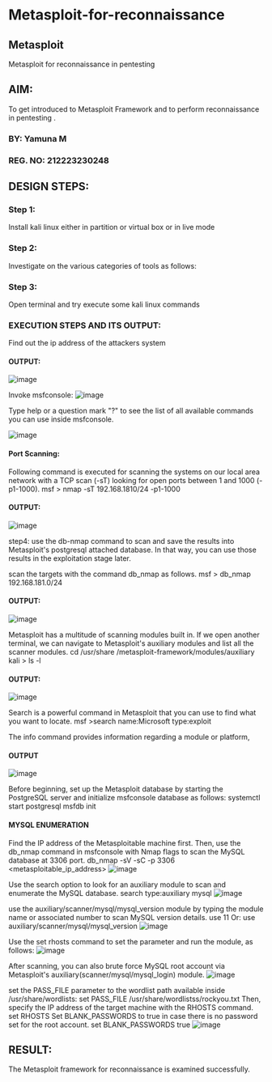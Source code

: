 # Metasploit-for-reconnaissance
## Metasploit
Metasploit for reconnaissance in pentesting

## AIM:

To get introduced to Metasploit Framework and to  perform reconnaissance  in pentesting .

### BY: Yamuna M
### REG. NO: 212223230248

## DESIGN STEPS:

### Step 1:

Install kali linux either in partition or virtual box or in live mode

### Step 2:

Investigate on the various categories of tools as follows:

### Step 3:

Open terminal and try execute some kali linux commands

### EXECUTION STEPS AND ITS OUTPUT:
Find out the ip address of the attackers system
#### OUTPUT:
![image](https://github.com/user-attachments/assets/b9703284-6b8f-46e3-afac-9ab1d0c31e86)


Invoke msfconsole:
![image](https://github.com/user-attachments/assets/5f1bfa0e-4cbf-4a74-8680-7d96bba8f87e)


Type help or a question mark "?" to see the list of all available commands you can use inside msfconsole.

![image](https://github.com/user-attachments/assets/772ef2b2-9340-484a-8f74-3059357b4952)


#### Port Scanning:
Following command is executed for scanning the systems on our local area network with a TCP scan (-sT) looking for open ports between 1 and 1000 (-p1-1000).
msf >  nmap -sT 192.168.1810/24 -p1-1000
#### OUTPUT:
![image](https://github.com/user-attachments/assets/598bcf5c-a3ad-474d-bbef-edf8d72990f5)

step4:
use the db-nmap command to scan and save the results into Metasploit's postgresql attached database. In that way, you can use those results in the exploitation stage later.

scan the targets with the command db_nmap as follows.
msf > db_nmap 192.168.181.0/24
#### OUTPUT:
![image](https://github.com/user-attachments/assets/6c8eb0a5-23d6-4eb3-b2e3-9731bfa9fa67)


Metasploit has a multitude of scanning modules built in. If we open another terminal, we can navigate to Metasploit's auxiliary modules and list all the scanner modules.
cd /usr/share /metasploit-framework/modules/auxiliary
kali > ls -l
#### OUTPUT:
![image](https://github.com/user-attachments/assets/b7fae978-cd19-4bf9-909a-4b1bb675325c)


Search is a powerful command in Metasploit that you can use to find what you want to locate. 
msf >search name:Microsoft type:exploit

The info command provides information regarding a module or platform,
#### OUTPUT
![image](https://github.com/user-attachments/assets/fad6d941-f0b2-4858-9df5-3ea49880600a)


Before beginning, set up the Metasploit database by starting the PostgreSQL server and initialize msfconsole database as follows:
systemctl start postgresql
msfdb init
#### MYSQL ENUMERATION
Find the IP address of the Metasploitable machine first. Then, use the db_nmap command in msfconsole with Nmap flags to scan the MySQL database at 3306 port.
db_nmap -sV -sC -p 3306 <metasploitable_ip_address>
![image](https://github.com/user-attachments/assets/00f5d101-b106-4260-90fe-9c48af3bf1f2)


Use the search option to look for an auxiliary module to scan and enumerate the MySQL database.
search type:auxiliary mysql
![image](https://github.com/user-attachments/assets/7b606c3d-c7c2-4cc0-8da0-dc3493b32dd8)


use the auxiliary/scanner/mysql/mysql_version module by typing the module name or associated number to scan MySQL version details.
use 11 Or: use auxiliary/scanner/mysql/mysql_version
![image](https://github.com/user-attachments/assets/c272702f-85fa-4797-9259-1b04298e48ec)



Use the set rhosts command to set the parameter and run the module, as follows:
![image](https://github.com/user-attachments/assets/7cb2df0e-aebd-454e-a992-5b6b8de362a9)



After scanning, you can also brute force MySQL root account via Metasploit's auxiliary(scanner/mysql/mysql_login) module.
![image](https://github.com/user-attachments/assets/6d98cae1-206d-40e2-a5d9-e33b68e1f48a)


set the PASS_FILE parameter to the wordlist path available inside /usr/share/wordlists:
set PASS_FILE /usr/share/wordlistss/rockyou.txt
Then, specify the IP address of the target machine with the RHOSTS command.
set RHOSTS <metasploitable-ip-address>
Set BLANK_PASSWORDS to true in case there is no password set for the root account.
set BLANK_PASSWORDS true
![image](https://github.com/user-attachments/assets/4618a435-9885-45ed-8a5e-362bedc1f987)



## RESULT:
The Metasploit framework for reconnaissance is  examined successfully.
